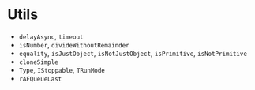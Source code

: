 # Utils

- `delayAsync`, `timeout`
- `isNumber`, `divideWithoutRemainder`
- `equality`, `isJustObject`, `isNotJustObject`, `isPrimitive`, `isNotPrimitive`
- `cloneSimple`
- `Type`, `IStoppable`, `TRunMode`
- `rAFQueueLast`
